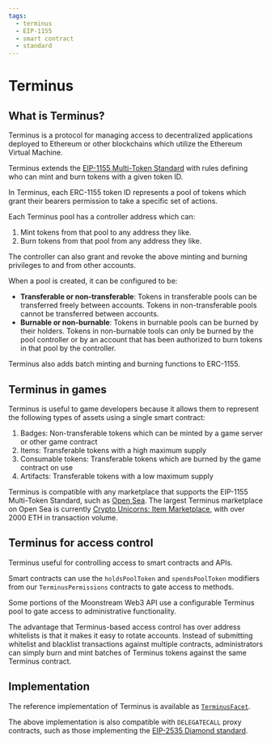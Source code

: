 ```yaml
---
tags:
  - terminus
  - EIP-1155
  - smart contract
  - standard
---
```


# Terminus

## What is Terminus?

Terminus is a protocol for managing access to decentralized applications deployed to Ethereum or other blockchains which utilize the Ethereum Virtual Machine.

Terminus extends the [EIP-1155 Multi-Token Standard](https://eips.ethereum.org/EIPS/eip-1155) with rules defining who can mint and burn tokens with a given token ID.

In Terminus, each ERC-1155 token ID represents a pool of tokens which grant their bearers permission to take a specific set of actions.

Each Terminus pool has a controller address which can:
1. Mint tokens from that pool to any address they like.
2. Burn tokens from that pool from any address they like.

The controller can also grant and revoke the above minting and burning privileges to and from other accounts.

When a pool is created, it can be configured to be:
- **Transferable or non-transferable**: Tokens in transferable pools can be transferred freely between accounts. Tokens in non-transferable pools cannot be transferred between accounts.
- **Burnable or non-burnable**: Tokens in burnable pools can be burned by their holders. Tokens in non-burnable tools can only be burned by the pool controller or by an account that has been authorized to burn tokens in that pool by the controller.

Terminus also adds batch minting and burning functions to ERC-1155.

## Terminus in games

Terminus is useful to game developers because it allows them to represent the following types of assets using a single smart contract:

1. Badges: Non-transferable tokens which can be minted by a game server or other game contract
1. Items: Transferable tokens with a high maximum supply
1. Consumable tokens: Transferable tokens which are burned by the game contract on use
1. Artifacts: Transferable tokens with a low maximum supply

Terminus is compatible with any marketplace that supports the EIP-1155 Multi-Token Standard, such as
[Open Sea](https://opensea.io).
The largest Terminus marketplace on Open Sea is currently [Crypto Unicorns: Item Marketplace](https://opensea.io/collection/crypto-unicorns-items-marketplace),
with over 2000 ETH in transaction volume.

## Terminus for access control

Terminus useful for controlling access to smart contracts and APIs.

Smart contracts can use the `holdsPoolToken` and `spendsPoolToken` modifiers from our `TerminusPermissions`
contracts to gate access to methods.

Some portions of the Moonstream Web3 API use a configurable Terminus pool to gate access to administrative
functionality.

The advantage that Terminus-based access control has over address whitelists is that it makes it easy to
rotate accounts. Instead of submitting whitelist and blacklist transactions against multiple contracts,
administrators can simply burn and mint batches of Terminus tokens against the same Terminus contract.

## Implementation

The reference implementation of Terminus is available as [`TerminusFacet`](https://github.com/moonstream-to/web3/blob/ec4e44c536cdcc88fbcddd4628955bf607bbad82/contracts/terminus/TerminusFacet.sol).

The above implementation is also compatible with `DELEGATECALL` proxy contracts, such as those implementing the
[EIP-2535 Diamond standard](https://eips.ethereum.org/EIPS/eip-2535).
